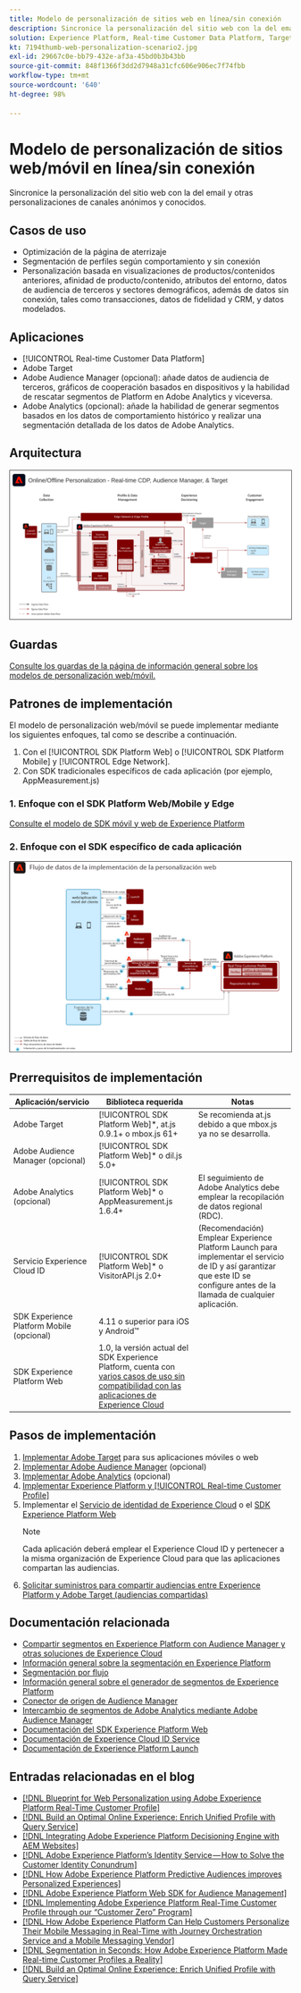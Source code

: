 ```yaml
---
title: Modelo de personalización de sitios web en línea/sin conexión
description: Sincronice la personalización del sitio web con la del email y otras personalizaciones de canales anónimos y conocidos.
solution: Experience Platform, Real-time Customer Data Platform, Target, Audience Manager, Analytics, Experience Cloud Services, Data Collection
kt: 7194thumb-web-personalization-scenario2.jpg
exl-id: 29667c0e-bb79-432e-af3a-45bd0b3b43bb
source-git-commit: 848f1366f3dd2d7948a31cfc606e906ec7f74fbb
workflow-type: tm+mt
source-wordcount: '640'
ht-degree: 98%

---
```


# Modelo de personalización de sitios web/móvil en línea/sin conexión

Sincronice la personalización del sitio web con la del email y otras personalizaciones de canales anónimos y conocidos.

## Casos de uso

* Optimización de la página de aterrizaje
* Segmentación de perfiles según comportamiento y sin conexión
* Personalización basada en visualizaciones de productos/contenidos anteriores, afinidad de producto/contenido, atributos del entorno, datos de audiencia de terceros y sectores demográficos, además de datos sin conexión, tales como transacciones, datos de fidelidad y CRM, y datos modelados.

## Aplicaciones

* [!UICONTROL Real-time Customer Data Platform]
* Adobe Target
* Adobe Audience Manager (opcional): añade datos de audiencia de terceros, gráficos de cooperación basados en dispositivos y la habilidad de rescatar segmentos de Platform en Adobe Analytics y viceversa.
* Adobe Analytics (opcional): añade la habilidad de generar segmentos basados en los datos de comportamiento histórico y realizar una segmentación detallada de los datos de Adobe Analytics.

## Arquitectura

<img src="assets/online_offline_personalization_with_apps.svg" alt="Arquitectura de referencia del modelo de personalización del sitio web en línea/sin conexión" style="border:1px solid #4a4a4a" />

## Guardas

[Consulte los guardas de la página de información general sobre los modelos de personalización web/móvil.](overview.md)

## Patrones de implementación

El modelo de personalización web/móvil se puede implementar mediante los siguientes enfoques, tal como se describe a continuación.

1. Con el [!UICONTROL SDK Platform Web] o [!UICONTROL SDK Platform Mobile] y [!UICONTROL Edge Network].
1. Con SDK tradicionales específicos de cada aplicación (por ejemplo, AppMeasurement.js)

### 1. Enfoque con el SDK Platform Web/Mobile y Edge

[Consulte el modelo de SDK móvil y web de Experience Platform](../data-ingestion/websdk.md)

### 2. Enfoque con el SDK específico de cada aplicación

<img src="assets/app_sdk_flow.png" alt="Arquitectura de referencia del enfoque con el SDK específico de cada aplicación" style="border:1px solid #4a4a4a" />

## Prerrequisitos de implementación

| Aplicación/servicio | Biblioteca requerida | Notas |
|---|---|---|
| Adobe Target | [!UICONTROL SDK Platform Web]*, at.js 0.9.1+ o mbox.js 61+ | Se recomienda at.js debido a que mbox.js ya no se desarrolla. |
| Adobe Audience Manager (opcional) | [!UICONTROL SDK Platform Web]* o dil.js 5.0+ |  |
| Adobe Analytics (opcional) | [!UICONTROL SDK Platform Web]* o AppMeasurement.js 1.6.4+ | El seguimiento de Adobe Analytics debe emplear la recopilación de datos regional (RDC). |
| Servicio Experience Cloud ID | [!UICONTROL SDK Platform Web]* o VisitorAPI.js 2.0+ | (Recomendación) Emplear Experience Platform Launch para implementar el servicio de ID y así garantizar que este ID se configure antes de la llamada de cualquier aplicación. |
| SDK Experience Platform Mobile (opcional) | 4.11 o superior para iOS y Android™ |  |
| SDK Experience Platform Web | 1.0, la versión actual del SDK Experience Platform, cuenta con [varios casos de uso sin compatibilidad con las aplicaciones de Experience Cloud](https://github.com/adobe/alloy/projects/5) |  |


## Pasos de implementación

1. [Implementar Adobe Target](https://experienceleague.adobe.com/docs/target/using/implement-target/implementing-target.html?lang=es) para sus aplicaciones móviles o web
1. [Implementar Adobe Audience Manager](https://experienceleague.adobe.com/docs/audience-manager/user-guide/implementation-integration-guides/implement-audience-manager.html?lang=es) (opcional)
1. [Implementar Adobe Analytics](https://experienceleague.adobe.com/docs/analytics/implementation/home.html?lang=es) (opcional)
1. [Implementar Experience Platform y [!UICONTROL Real-time Customer Profile]](https://experienceleague.adobe.com/docs/platform-learn/getting-started-for-data-architects-and-data-engineers/overview.html?lang=es)
1. Implementar el [Servicio de identidad de Experience Cloud](https://experienceleague.adobe.com/docs/id-service/using/implementation/implementation-guides.html?lang=es) o el [SDK Experience Platform Web](https://experienceleague.adobe.com/docs/experience-platform/edge/home.html?lang=es)
   >[!NOTE]
   >
   >Cada aplicación deberá emplear el Experience Cloud ID y pertenecer a la misma organización de Experience Cloud para que las aplicaciones compartan las audiencias.
1. [Solicitar suministros para compartir audiencias entre Experience Platform y Adobe Target (audiencias compartidas)](https://www.adobe.com/go/audiences)

## Documentación relacionada

* [Compartir segmentos en Experience Platform con Audience Manager y otras soluciones de Experience Cloud](https://experienceleague.adobe.com/docs/audience-manager/user-guide/implementation-integration-guides/integration-experience-platform/aam-aep-audience-sharing.html?lang=es)
* [Información general sobre la segmentación en Experience Platform](https://experienceleague.adobe.com/docs/experience-platform/segmentation/home.html?lang=es)
* [Segmentación por flujo](https://experienceleague.adobe.com/docs/experience-platform/segmentation/api/streaming-segmentation.html?lang=es)
* [Información general sobre el generador de segmentos de Experience Platform](https://experienceleague.adobe.com/docs/experience-platform/segmentation/ui/overview.html?lang=es)
* [Conector de origen de Audience Manager](https://experienceleague.adobe.com/docs/experience-platform/sources/connectors/adobe-applications/audience-manager.html?lang=es)
* [Intercambio de segmentos de Adobe Analytics mediante Adobe Audience Manager](https://experienceleague.adobe.com/docs/analytics/components/segmentation/segmentation-workflow/seg-publish.html?lang=es)
* [Documentación del SDK Experience Platform Web](https://experienceleague.adobe.com/docs/experience-platform/edge/home.html)
* [Documentación de Experience Cloud ID Service](https://experienceleague.adobe.com/docs/id-service/using/home.html?lang=es)
* [Documentación de Experience Platform Launch](https://experienceleague.adobe.com/docs/launch/using/home.html?lang=es)

## Entradas relacionadas en el blog

* [[!DNL Blueprint for Web Personalization using Adobe Experience Platform Real-Time Customer Profile]](https://medium.com/adobetech/blueprint-for-web-personalization-using-adobe-experience-platform-real-time-customer-profile-fef2ce7a4b2f)
* [[!DNL Build an Optimal Online Experience: Enrich Unified Profile with Query Service]](https://medium.com/adobetech/build-an-optimal-online-experience-enrich-unified-profile-with-query-service-8027c196ab33)
* [[!DNL Integrating Adobe Experience Platform Decisioning Engine with AEM Websites]](https://jaeness.medium.com/integrating-adobe-experience-platform-decisioning-engine-with-aem-websites-9c222acd12e2)
* [[!DNL Adobe Experience Platform’s Identity Service — How to Solve the Customer Identity Conundrum]](https://medium.com/adobetech/adobe-experience-platforms-identity-service-how-to-solve-the-customer-identity-conundrum-f95e22d16ea9)
* [[!DNL How Adobe Experience Platform Predictive Audiences improves Personalized Experiences]](https://medium.com/adobetech/how-adobe-experience-platform-predictive-audiences-improves-personalized-experiences-1f75a60cb7a3)
* [[!DNL Adobe Experience Platform Web SDK for Audience Management]](https://medium.com/adobetech/adobe-experience-platform-web-sdk-for-audience-management-751fa6d063bc)
* [[!DNL Implementing Adobe Experience Platform Real-Time Customer Profile through our “Customer Zero” Program]](https://medium.com/adobetech/implementing-adobe-experience-platform-real-time-customer-profile-through-our-customer-zero-32e7cd952896)
* [[!DNL How Adobe Experience Platform Can Help Customers Personalize Their Mobile Messaging in Real-Time with Journey Orchestration Service and a Mobile Messaging Vendor]](https://medium.com/adobetech/how-adobe-experience-platform-helped-a-client-personalize-their-mobile-messaging-in-real-time-with-7d634aefa098)
* [[!DNL Segmentation in Seconds: How Adobe Experience Platform Made Real-time Customer Profiles a Reality]](https://medium.com/adobetech/segmentation-in-seconds-how-adobe-experience-platform-made-real-time-customer-profiles-a-reality-a7a8552b0847)
* [[!DNL Build an Optimal Online Experience: Enrich Unified Profile with Query Service]](https://medium.com/adobetech/build-an-optimal-online-experience-enrich-unified-profile-with-query-service-8027c196ab33)
